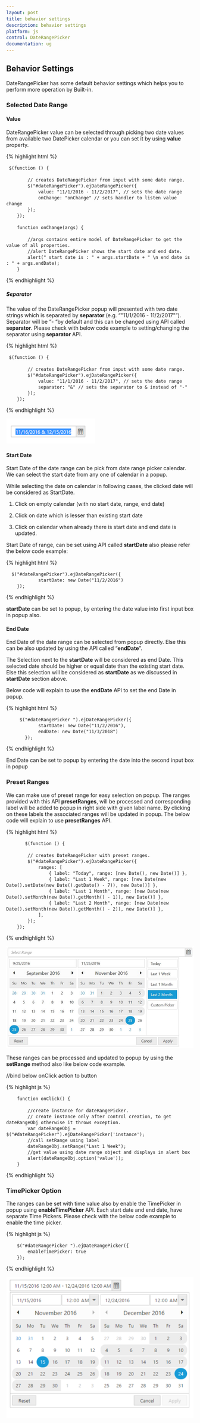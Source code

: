 ```yaml
---
layout: post
title: behavior settings
description: behavior settings
platform: js
control: DateRangePicker
documentation: ug
---
```


## Behavior Settings

DateRangePicker has some default behavior settings which helps you to perform more operation by Built-in.

### Selected Date Range

#### Value

DateRangePicker value can be selected through picking two date values from available two DatePicker calendar or you can set it by using **value** property.

{% highlight html %}

     $(function () {

            // creates DateRangePicker from input with some date range.
            $("#dateRangePicker").ejDateRangePicker({
                value: "11/1/2016 - 11/2/2017", // sets the date range
                onChange: "onChange" // sets handler to listen value change
            });
        });

        function onChange(args) {

            //args contains entire model of DateRangePicker to get the value of all properties.
            //alert DateRangePicker shows the start date and end date.
            alert(" start date is : " + args.startDate + " \n end date is : " + args.endDate);
        }    
        
{% endhighlight %}

##### Separator

The value of the DateRangePicker popup will presented with two date strings which is separated by **separator** (e.g. “"11/1/2016 - 11/2/2017"”). Separator will be “- “by default and this can be changed using API called **separator**. Please check with below code example to setting/changing the separator using **separator** API.

{% highlight html %}

     $(function () {

            // creates DateRangePicker from input with some date range.
            $("#dateRangePicker").ejDateRangePicker({
                value: "11/1/2016 - 11/2/2017", // sets the date range
                separator: "&" // sets the separator to & instead of "-"
            });
        });

{% endhighlight %}

![](separator_images\separator_img1.png)

#### Start Date

Start Date of the date range can be pick from date range picker calendar. We can select the start date from any one of calendar in a popup.

While selecting the date on calendar in following cases, the clicked date will be considered as StartDate.

1. Click on empty calendar (with no start date, range, end date)

2. Click on date which is lesser than existing start date

3. Click on calendar when already there is start date and end date is updated.

Start Date of range, can be set using API called **startDate** also please refer the below code example:

{% highlight html %}

      $("#dateRangePicker").ejDateRangePicker({
                startDate: new Date("11/2/2016")
        });

{% endhighlight %}

**startDate** can be set to popup, by entering the date value into first input box in popup also.

#### End Date

End Date of the date range can be selected from popup directly. Else this can be also updated by using the API called “**endDate**”.

The Selection next to the **startDate** will be considered as end Date. This selected date should be higher or equal date than the existing start date.  Else this selection will be considered as **startDate** as we discussed in **startDate** section above.

Below code will explain to use the **endDate** API to set the end Date in popup.

{% highlight html %}

         $("#dateRangePicker ").ejDateRangePicker({
                startDate: new Date("11/2/2016"),
                endDate: new Date("11/3/2018")
           });

{% endhighlight %}

End Date can be set to popup by entering the date into the second input box in popup

### Preset Ranges

We can make use of preset range for easy selection on popup. The ranges provided with this API **presetRanges**, will be processed and corresponding label will be added to popup in right side with given label name. By clicking on these labels the associated ranges will be updated in popup. The below code will explain to use **presetRanges** API.

{% highlight html %}

           $(function () {

            // creates DateRangePicker with preset ranges.
            $("#dateRangePicker").ejDateRangePicker({
                ranges: [
                    { label: "Today", range: [new Date(), new Date()] },
                    { label: "Last 1 Week", range: [new Date(new Date().setDate(new Date().getDate() - 7)), new Date()] },
                    { label: "Last 1 Month", range: [new Date(new Date().setMonth(new Date().getMonth() - 1)), new Date()] },
                    { label: "Last 2 Month", range: [new Date(new Date().setMonth(new Date().getMonth() - 2)), new Date()] },
                ],
            });
        });

{% endhighlight %}

![](presetranges_images\presetranges_img1.png)

These ranges can be processed and updated to popup by using the **setRange** method also like below code example.

//bind below onClick action to button

{% highlight js %}

        function onClick() {

            //create instance for dateRangePicker.
            // create instance only after control creation, to get dateRangeObj otherwise it throws exception.
            var dateRangeObj = $("#dateRangePicker").ejDateRangePicker('instance');
            //call setRange using label
            dateRangeObj.setRange("Last 1 Week");
            //get value using date range object and displays in alert box
            alert(dateRangeObj.option('value'));
        }


{% endhighlight %}


### TimePicker Option

The ranges can be set with time value also by enable the TimePicker in popup using **enableTimePicker** API. Each start date and end date, have separate Time Pickers. Please check with the below code example to enable the time picker.

{% highlight js %}

        $("#dateRangePicker ").ejDateRangePicker({
            enableTimePicker: true
        });

{% endhighlight %}

![](timepickeroption_images\timepickeroption_img1.png)



